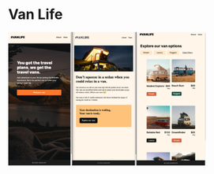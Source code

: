 # Van Life

<img src="./public/vanlife.jpeg" alt="screenshot of van life site" width="400px" height="auto" />